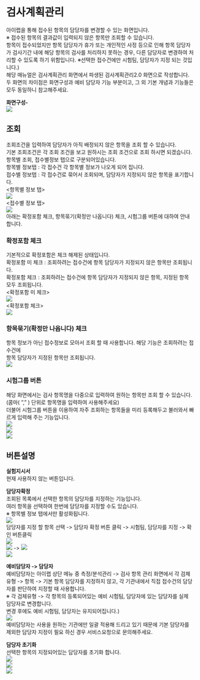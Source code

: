 # 검사계획관리

아이랩을 통해 접수된 항목의 담당자를 변경할 수 있는 화면입니다.  
※ 접수된 항목의 결과값이 입력되지 않은 항목만 조회할 수 있습니다.  
항목이 접수되었지만 항목 담당자가 휴가 또는 개인적인 사정 등으로 인해 항목 담당자가 검사기간 내에 해당 항목의 검사를 처리하지 못하는 경우, 다른 담당자로 변경하여 처리할 수 있도록 하기 위함입니다. 
※선택한 접수건에만 시험팀, 담당자가 지정 되는 것입니다.\)  
해당 매뉴얼은 검사계획관리 화면에서 파생된 검사계획관리2.0 화면으로 작성합니다.  
두 화면의 차이점은 화면구성과 예비 담당자 기능 부분이고, 그 외 기본 개념과 기능들은 모두 동일하니 참고해주세요.

**화면구성-**  
![](/assets/004측정분석관리/127화면구성.png)

## 조회

조회조건을 입력하여 담당자가 아직 배정되지 않은 항목을 조회 할 수 있습니다.  
기본 조회조건은 각 조회 조건을 보고 원하시는 조회 조건으로 조회 하시면 되겠습니다.  
항목별 조회, 접수별정보 탭으로 구분되어있습니다.  
항목별 정보탭 : 각 접수건 각 항목별 정보가 나오게 되어 집니다.  
접수별 정보탭 : 각 접수건로 묶어서 조회되며, 담당자가 지정되지 않은 항목을 표기합니다.  
&lt;항목별 정보 탭&gt;  
![](/assets/004측정분석관리/128항목별정보_조회.png)  
&lt;접수별 정보 탭&gt;  
![](/assets/004측정분석관리/129접수별정보_조회.png)  
아래는 확정포함 체크, 항목묶기\(확정만 나옵니다\) 체크,  시험그룹 버튼에 대하여 안내합니다.

### 확정포함 체크

기본적으로 확정포함은 체크 해제된 상태입니다.  
확정포함 미 체크 : 조회하려는 접수건에 항목 담당자가 지정되지 않은 항목만 조회됩니다.  
확정포함 체크 : 조회하려는 접수건에 항목 담당자가 지정되지 않은 항목, 지정된 항목 모두 조회됩니다.  
&lt;확정포함 미 체크&gt;  
![](/assets/004측정분석관리/130항목별정보_조회.png)  
&lt;확정포함 체크&gt;  
![](/assets/004측정분석관리/131확정포함조회.png)

### 항목묶기\(확정만 나옵니다\) 체크

항목 정보가 아닌 접수정보로 모아서 조회 할 때 사용합니다. 해당 기능은 조회하려는 접수건에  
항목 담당자가 지정된 항목만 조회됩니다.  
![](/assets/004측정분석관리/132항목묶기조회.png)

### 시험그룹 버튼

해당 화면에서는 검사 항목명을 다중으로 입력하여 원하는 항목만 조회 할 수 있습니다.  
\(콤마\( ”,” \) 단위로 항목명을 입력하여 사용해주세요\)  
더불어 시험그룹 버튼을 이용하여 자주 조회하는 항목들을 미리 등록해두고 불러와서 빠르게 입력해 주는 기능입니다.  
![](/assets/004측정분석관리/133시험그룹2.png)  
![](/assets/004측정분석관리/134시험그룹_항목추가.png)  
![](/assets/004측정분석관리/135시험그룹_항목입력후.png)

## 버튼설명

**실험지시서**  
현재 사용하지 않는 버튼입니다.

**담당자확정**  
조회된 목록에서 선택한 항목의 담당자를 지정하는 기능입니다.  
여러 항목을 선택하여 한번에 담당자를 지정할 수도 있습니다.  
※ 항목별 정보 탭에서만 활성화됩니다.  
![](/assets/004측정분석관리/136버튼들2.png)  
담당자를 지정 할 항목 선택 -&gt; 담당자 확정 버튼 클릭 -&gt; 시험팀, 담당자를 지정 -&gt; 확인 버튼클릭  
![](/assets/004측정분석관리/137담당자_확정버튼.png)  
![](/assets/004측정분석관리/138담당자_확정팝업.png) -&gt; ![](/assets/004측정분석관리/139시험팀선택.png)  
![](/assets/004측정분석관리/140담당자_확정버튼_메시지.png)  

**예비담당자 -&gt; 담당자**  
예비담당자는 아이랩 상단 메뉴 중 측정/분석관리 -&gt; 검사 항목 관리 화면에서 각 검체유형 -&gt; 항목 -&gt; 기본 항목 담당자를 지정하지 않고, 각 기관내에서 직접 접수건의 담당자를 판단하여 지정할 때 사용합니다.  
※ 각 검체유형 -&gt; 각 항목의 등록되어있는 예비 시험팀, 담당자에 있는 담당자를 실제 담당자로 변경합니다.  
변경 후에도 예비 시험팀, 담당자는 유지되어집니다.\)  
![](/assets/004측정분석관리/141예비담당자_담당자.png)  
예비담당자는 사용을 원하는 기관에만 일괄 적용해 드리고 있기 때문에 기본 담당자를 제외한 담당자 지정이 필요 하신 경우 서비스요청으로 문의해주세요.

**담당자 초기화**  
선택한 항목의 지정되어있는 담당자를 초기화 합니다.  
![](/assets/004측정분석관리/142담당자_초기화.png)  
![](/assets/004측정분석관리/143담당자_초기화_후_메시지.png)  
![](/assets/004측정분석관리/144검사계획관리_항목별_정보_확인.png)